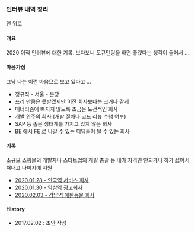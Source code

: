 ### 인터뷰 내역 정리

[맨 위로](https://github.com/juneyoung/DEV-INFOS)

#### 개요
 2020 이직 인터뷰에 대한 기록. 보다보니 도큐먼팅을 하면 좋겠다는 생각이 들어서 ... 
 
#### 마음가짐

그냥 나는 이런 마음으로 보고 있다고 ...
- 정규직 - 서울 - 분당
- 프리 만큼은 못받겠지만 이전 회사보다는 크거나 같게 
- 매너리즘에 빠지지 않도록 조금은 도전적인 회사
- 개발 위주의 회사 (개발 절차나 코드 리뷰 수행 여부)
- SAP 등 좁은 생태계를 가지고 있지 않은 회사
- BE 에서 FE 로 나갈 수 있는 디딤돌이 될 수 있는 회사

#### 기록

소규모 쇼핑몰의 개발자나 스타트업의 개발 총괄 등 내가 자격인 안되거나 하기 싫어서 쳐내고 나머지에 지원

- [2020.01.28 - 안국역 서비스 회사](https://github.com/juneyoung/DEV-INFOS/blob/master/interviews/2020/20200128_ankuk.md)
- [2020.01.30 - 역삼역 광고회사](https://github.com/juneyoung/DEV-INFOS/blob/master/interviews/2020/20200130_yeoksam.md)
- [2020.02.03 - 강남역 애완동물 회사]()

#### History
- 2017.02.02 : 초안 작성

